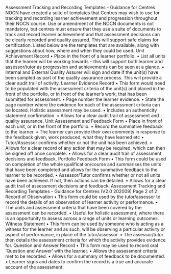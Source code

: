 Assessment Tracking and Recording Templates - Guidance for Centres
NOCN have created a suite of templates that Centres may wish to use for tracking and recording
learner achievement and progression throughout their NOCN course. Use or amendment of the
NOCN documents is not mandatory, but centres must ensure that they use a suite of documents to
track and record learner achievement and that assessment decisions can be clearly recorded and
quality assured. This will support safe claims for certification.
Listed below are the templates that are available, along with suggestions about how, where and when
they could be used:
Unit Achievement Record
• Place in the front of a learner portfolio.
• List all units that the learner will be working towards – this will support both learner and
assessor/tutor as progression and achievements can be seen at a glance.
• Internal and External Quality Assurer will sign and date if the unit(s) have been sampled as
part of the quality assurance process. This will provide a clear audit trail of activity.
Learner Evidence Record
• This form would need to be populated with the assessment criteria of the unit(s) and placed
in the front of the portfolio, or in front of the learner’s work, that has been submitted for
assessment.
• Page number the learner evidence.
• State the page number where the evidence for each of the assessment criteria can be
located. Holistic assessment may be used.
• Includes an authenticity statement confirmation.
• Allows for a clear audit trail of assessment and quality assurance.
Unit Assessment and Feedback Form
• Place in front of each unit, or in the front of the portfolio.
• Record the summative feedback to the learner.
• The learner can provide their own comments in response to the feedback given, work
produced, what they have learned etc
• Tutor/Assessor confirms whether or not the unit has been achieved.
• Allows for a clear record of any action that may be required, which can then be signed off
once complete.
• Allows for a clear audit trail of assessment decisions and feedback.
Portfolio Feedback Form
• This form could be used on completion of the whole qualification/course and summarises
the units that have been completed and allows for the summative feedback to the learner to
be recorded.
• Assessor/Tutor confirms whether or not all units have been achieved. If not, then actions
can be detailed.
• Allows for a clear audit trail of assessment decisions and feedback.
Assessment Tracking and Recording Templates - Guidance for Centres (V2.0 202009) Page 2 of 2
Record of Observation
• This form could be used by the tutor/assessor to record the details of an observation of
learner activity or performance.
• The units and assessment criteria that have been covered by the assessment can be
recorded.
• Useful for holistic assessment, where there is an opportunity to assess across a range of
units or learning outcomes.
Witness Statement
• This form can be used by someone who is acting as a witness for the learner and as such,
will be observing a particular activity or aspect of performance, in place of the tutor/assessor.
• The assessor/tutor then details the assessment criteria for which the activity provides
evidence for.
Question and Answer Record
• This form may be used to record oral ‘Question and Answer’ with the learner.
• Allows the assessment criteria met to be recorded.
• Allows for a summary of feedback to be documented.
• Learner signs and dates to confirm the record is a true and accurate account of the
assessment. 

 